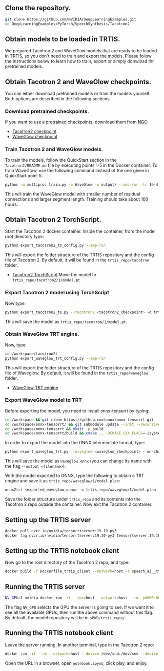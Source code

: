## Clone the repository.
```bash
git clone https://github.com/NVIDIA/DeepLearningExamples.git
cd DeepLearningExamples/PyTorch/SpeechSynthesis/Tacotron2
```

## Obtain models to be loaded in TRTIS.

We prepared Tacotron 2 and WaveGlow models that are ready to be loaded in TRTIS,
so you don't need to train and export the models. Please follow the instructions 
below to learn how to train, export or simply donwload thr pretrained models.

## Obtain Tacotron 2 and WaveGlow checkpoints.

You can either download pretrained models or train the models yourself. Both
options are described in the following sections.

### Download pretrained checkpoints.

If you want to use a pretrained checkpoints, download them from [NGC](https://ngc.nvidia.com/catalog/models):

- [Tacotron2 checkpoint](https://ngc.nvidia.com/models/nvidia:tacotron2pyt_fp16)
- [WaveGlow checkpoint](https://ngc.nvidia.com/models/nvidia:waveglow256pyt_fp16)


### Train Tacotron 2 and WaveGlow models.

To train the models, follow the QuickStart section in the `Tacotron2/README.md`
file by executing points 1-5 in the Docker container. To train WaveGlow, use
the following command instead of the one given in QuickStart point 5:

```bash
python -m multiproc train.py -m WaveGlow -o output/ --amp-run -lr 1e-4 --epochs 2001 --wn-channels 256 -bs 12 --segment-length 16000 --weight-decay 0 --grad-clip-thresh 65504.0 --cudnn-benchmark --cudnn-enabled --log-file output/nvlog.json
```

This will train the WaveGlow model with smaller number of residual connections
and larger segment length. Training should take about 100 hours.

## Obtain Tacotron 2 TorchScript.

Start the Tacotron 2 docker container. 
Inside the container, from the model root directory type:
```bash
python export_tacotron2_ts_config.py --amp-run
```

This will export the folder structure of the TRTIS repository and the config file of Tacotron 2. By default, it will be found in the `trtis_repo/tacotron` folder.

- [Tacotron2 TorchScript](https://ngc.nvidia.com/models/nvidia:tacotron2pyt_jit_fp16)
Move the model to `trtis_repo/tacotron2/1/model.pt`

### Export Tacotron 2 model using TorchScript

Now type:
```bash
python export_tacotron2_ts.py --tacotron2 <tacotron2_checkpoint> -o trtis_repo/tacotron2/1/model.pt --amp-run
```

This will save the model as ``trtis_repo/tacotron/1/model.pt``.

### Obtain WaveGlow TRT engine.

Now, type:
```bash
cd /workspace/tacotron2/
python export_waveglow_trt_config.py --amp-run
```

This will export the folder structure of the TRTIS repository and the config file of Waveglow. By default, it will be found in the `trtis_repo/waveglow` folder.

- [WaveGlow TRT engine](https://ngc.nvidia.com/models/nvidia:waveglow256pyt_trt_fp16)

### Export WaveGlow model to TRT

Before exporting the model, you need to install onnx-tensorrt by typing:
```bash
cd /workspace && git clone https://github.com/onnx/onnx-tensorrt.git
cd /workspace/onnx-tensorrt/ && git submodule update --init --recursive
cd /workspace/onnx-tensorrt && mkdir -p build
cd /workspace/onnx-tensorrt/build && cmake .. -DCMAKE_CXX_FLAGS=-isystem\ /usr/local/cuda/include && make -j12 && make install
```

In order to export the model into the ONNX intermediate format, type:

```bash
python export_waveglow_trt.py --waveglow <waveglow_checkpoint> --wn-channels 256 --amp-run
```

This will save the model as `waveglow.onnx` (you can change its name with the flag `--output <filename>`).

With the model exported to ONNX, type the following to obtain a TRT engine and save it as `trtis_repo/waveglow/1/model.plan`:

```bash
onnx2trt <exported_waveglow_onnx> -o trtis_repo/waveglow/1/model.plan -b 1 -w 8589934592
```
Save the folder structure under `trtis_repo` and its contents into the Tacotron 2 repo outside the container. Now exit the Tacotron 2 container.

## Setting up the TRTIS server

```bash
docker pull nvcr.io/nvidia/tensorrtserver:19.10-py3
docker tag nvcr.io/nvidia/tensorrtserver:19.10-py3 tensorrtserver:19.10
```

## Setting up the TRTIS notebook client

Now go to the root directory of the Tacotron 2 repo, and type: 

```bash
docker build -f Dockerfile_trtis_client --network=host -t speech_ai__tts_only:demo .
```

## Running the TRTIS server

```bash
NV_GPU=1 nvidia-docker run -ti --ipc=host --network=host --rm -p8000:8000 -p8001:8001 -v $PWD/trtis_repo/:/models tensorrtserver:19.10 trtserver --model-store=/models --log-verbose 1
```

The flag `NV_GPU` selects the GPU the server is going to see. If we want it to see all the available GPUs, then run the above command without this flag.
By default, the model repository will be in `$PWD/trtis_repo/`.

## Running the TRTIS notebook client

Leave the server running. In another terminal, type in the Tacotron 2 repo:
```bash
docker run -it --rm --network=host --device /dev/snd:/dev/snd --device /dev/usb:/dev/usb speech_ai__tts_only:demo bash ./run_this.sh
```

Open the URL in a browser, open `notebook.ipynb`, click play, and enjoy.
